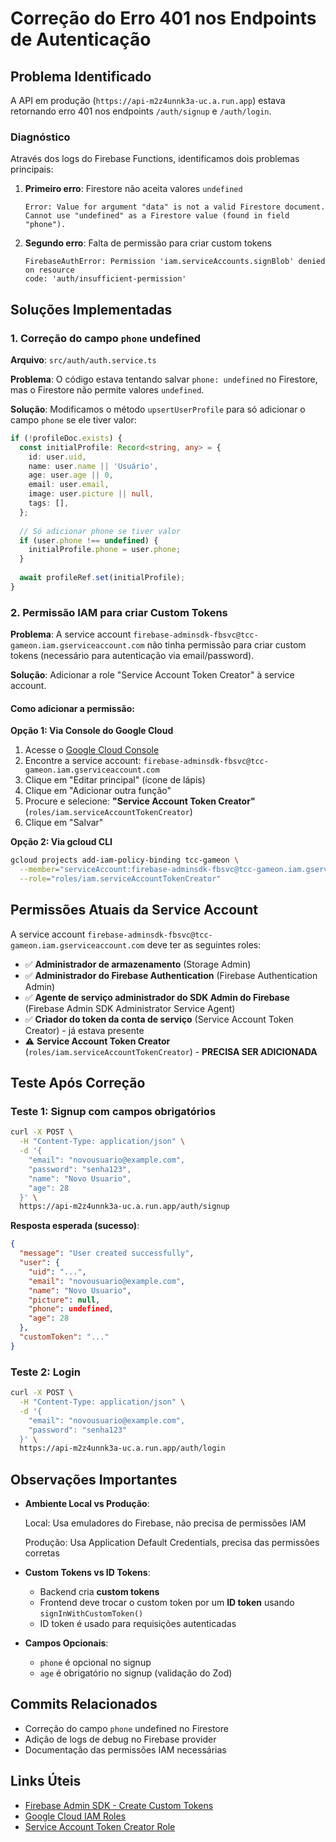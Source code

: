 # Correção do Erro 401 nos Endpoints de Autenticação

## Problema Identificado

A API em produção (`https://api-m2z4unnk3a-uc.a.run.app`) estava retornando erro 401 nos endpoints `/auth/signup` e `/auth/login`.

### Diagnóstico

Através dos logs do Firebase Functions, identificamos dois problemas principais:

1. **Primeiro erro**: Firestore não aceita valores `undefined`

   ```
   Error: Value for argument "data" is not a valid Firestore document. 
   Cannot use "undefined" as a Firestore value (found in field "phone").
   ```
2. **Segundo erro**: Falta de permissão para criar custom tokens

   ```
   FirebaseAuthError: Permission 'iam.serviceAccounts.signBlob' denied on resource
   code: 'auth/insufficient-permission'
   ```

## Soluções Implementadas

### 1. Correção do campo `phone` undefined

**Arquivo**: `src/auth/auth.service.ts`

**Problema**: O código estava tentando salvar `phone: undefined` no Firestore, mas o Firestore não permite valores `undefined`.

**Solução**: Modificamos o método `upsertUserProfile` para só adicionar o campo `phone` se ele tiver valor:

```typescript
if (!profileDoc.exists) {
  const initialProfile: Record<string, any> = {
    id: user.uid,
    name: user.name || 'Usuário',
    age: user.age || 0,
    email: user.email,
    image: user.picture || null,
    tags: [],
  };
  
  // Só adicionar phone se tiver valor
  if (user.phone !== undefined) {
    initialProfile.phone = user.phone;
  }
  
  await profileRef.set(initialProfile);
}
```

### 2. Permissão IAM para criar Custom Tokens

**Problema**: A service account `firebase-adminsdk-fbsvc@tcc-gameon.iam.gserviceaccount.com` não tinha permissão para criar custom tokens (necessário para autenticação via email/password).

**Solução**: Adicionar a role "Service Account Token Creator" à service account.

#### Como adicionar a permissão:

**Opção 1: Via Console do Google Cloud**

1. Acesse o [Google Cloud Console](https://console.cloud.google.com/iam-admin/iam?project=tcc-gameon)
2. Encontre a service account: `firebase-adminsdk-fbsvc@tcc-gameon.iam.gserviceaccount.com`
3. Clique em "Editar principal" (ícone de lápis)
4. Clique em "Adicionar outra função"
5. Procure e selecione: **"Service Account Token Creator"** (`roles/iam.serviceAccountTokenCreator`)
6. Clique em "Salvar"

**Opção 2: Via gcloud CLI**

```bash
gcloud projects add-iam-policy-binding tcc-gameon \
  --member="serviceAccount:firebase-adminsdk-fbsvc@tcc-gameon.iam.gserviceaccount.com" \
  --role="roles/iam.serviceAccountTokenCreator"
```

## Permissões Atuais da Service Account

A service account `firebase-adminsdk-fbsvc@tcc-gameon.iam.gserviceaccount.com` deve ter as seguintes roles:

- ✅ **Administrador de armazenamento** (Storage Admin)
- ✅ **Administrador do Firebase Authentication** (Firebase Authentication Admin)
- ✅ **Agente de serviço administrador do SDK Admin do Firebase** (Firebase Admin SDK Administrator Service Agent)
- ✅ **Criador do token da conta de serviço** (Service Account Token Creator) - já estava presente
- ⚠️ **Service Account Token Creator** (`roles/iam.serviceAccountTokenCreator`) - **PRECISA SER ADICIONADA**

## Teste Após Correção

### Teste 1: Signup com campos obrigatórios

```bash
curl -X POST \
  -H "Content-Type: application/json" \
  -d '{
    "email": "novousuario@example.com",
    "password": "senha123",
    "name": "Novo Usuario",
    "age": 28
  }' \
  https://api-m2z4unnk3a-uc.a.run.app/auth/signup
```

**Resposta esperada (sucesso)**:

```json
{
  "message": "User created successfully",
  "user": {
    "uid": "...",
    "email": "novousuario@example.com",
    "name": "Novo Usuario",
    "picture": null,
    "phone": undefined,
    "age": 28
  },
  "customToken": "..."
}
```

### Teste 2: Login

```bash
curl -X POST \
  -H "Content-Type: application/json" \
  -d '{
    "email": "novousuario@example.com",
    "password": "senha123"
  }' \
  https://api-m2z4unnk3a-uc.a.run.app/auth/login
```

## Observações Importantes

* **Ambiente Local vs Produção**:

  Local: Usa emuladores do Firebase, não precisa de permissões IAM

  Produção: Usa Application Default Credentials, precisa das permissões corretas
* **Custom Tokens vs ID Tokens**:

  - Backend cria **custom tokens**
  - Frontend deve trocar o custom token por um **ID token** usando `signInWithCustomToken()`
  - ID token é usado para requisições autenticadas
* **Campos Opcionais**:

  - `phone` é opcional no signup
  - `age` é obrigatório no signup (validação do Zod)

## Commits Relacionados

- Correção do campo `phone` undefined no Firestore
- Adição de logs de debug no Firebase provider
- Documentação das permissões IAM necessárias

## Links Úteis

- [Firebase Admin SDK - Create Custom Tokens](https://firebase.google.com/docs/auth/admin/create-custom-tokens)
- [Google Cloud IAM Roles](https://cloud.google.com/iam/docs/understanding-roles)
- [Service Account Token Creator Role](https://cloud.google.com/iam/docs/service-account-permissions#token-creator)
